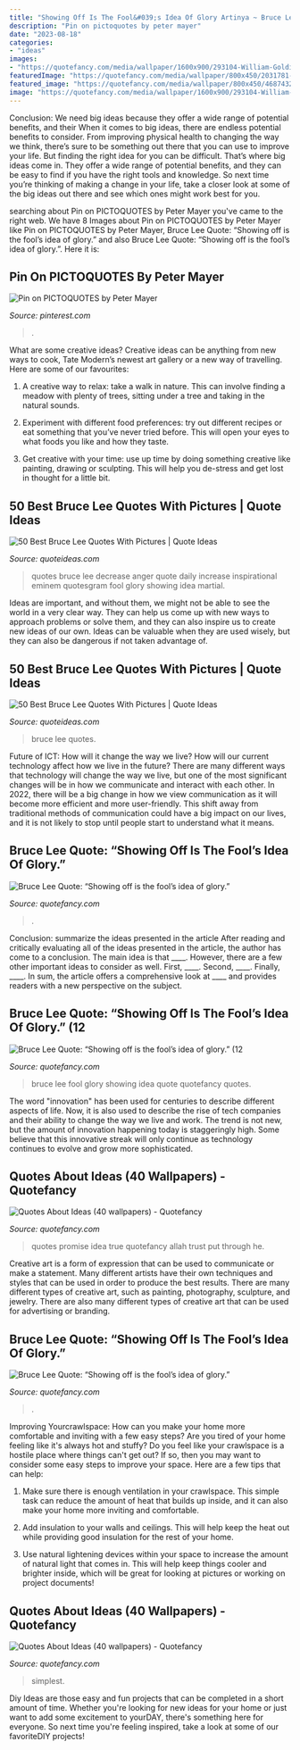 ```yaml
---
title: "Showing Off Is The Fool&#039;s Idea Of Glory Artinya ~ Bruce Lee Fool Glory Showing Idea Quote Quotefancy Quotes"
description: "Pin on pictoquotes by peter mayer"
date: "2023-08-18"
categories:
- "ideas"
images:
- "https://quotefancy.com/media/wallpaper/1600x900/293104-William-Golding-Quote-The-greatest-ideas-are-the-simplest.jpg"
featuredImage: "https://quotefancy.com/media/wallpaper/800x450/2031781-Bruce-Lee-Quote-Showing-off-is-the-fool-s-idea-of-glory.jpg"
featured_image: "https://quotefancy.com/media/wallpaper/800x450/4687432-Bruce-Lee-Quote-Showing-off-is-the-fool-s-idea-of-glory.jpg"
image: "https://quotefancy.com/media/wallpaper/1600x900/293104-William-Golding-Quote-The-greatest-ideas-are-the-simplest.jpg"
---
```



Conclusion: We need big ideas because they offer a wide range of potential benefits, and their
When it comes to big ideas, there are endless potential benefits to consider. From improving physical health to changing the way we think, there’s sure to be something out there that you can use to improve your life. But finding the right idea for you can be difficult. That’s where big ideas come in. They offer a wide range of potential benefits, and they can be easy to find if you have the right tools and knowledge. So next time you’re thinking of making a change in your life, take a closer look at some of the big ideas out there and see which ones might work best for you.

	

		
searching about Pin on PICTOQUOTES by Peter Mayer you've came to the right web. We have 8 Images about Pin on PICTOQUOTES by Peter Mayer like Pin on PICTOQUOTES by Peter Mayer, Bruce Lee Quote: “Showing off is the fool’s idea of glory.” and also Bruce Lee Quote: “Showing off is the fool’s idea of glory.”. Here it is:
		
    
## Pin On PICTOQUOTES By Peter Mayer

<img loading=lazy src="https://i.pinimg.com/originals/22/78/12/22781276b97f206c48fd9d3b5ce4f4a6.jpg" onerror="this.onerror=null;this.src='https://tse1.mm.bing.net/th?id=OIP.XrGBhDCTgZsJy5RQIqHcVQHaKl&amp;pid=15.1';" alt="Pin on PICTOQUOTES by Peter Mayer">

_Source: pinterest.com_

>. 

	

What are some creative ideas?
Creative ideas can be anything from new ways to cook, Tate Modern’s newest art gallery or a new way of travelling. Here are some of our favourites:
1. A creative way to relax: take a walk in nature. This can involve finding a meadow with plenty of trees, sitting under a tree and taking in the natural sounds.

2. Experiment with different food preferences: try out different recipes or eat something that you’ve never tried before. This will open your eyes to what foods you like and how they taste.

3. Get creative with your time: use up time by doing something creative like painting, drawing or sculpting. This will help you de-stress and get lost in thought for a little bit.

    
## 50 Best Bruce Lee Quotes With Pictures | Quote Ideas

<img loading=lazy src="https://lh3.googleusercontent.com/-lbpWs7G3aWQ/Voa5kLFYGWI/AAAAAAAADu8/1RfJ8MQIgc0/s500-Ic42/Best%252520bruce%252520lee%252520quotes%252520pics%252520images%252520%25252828%252529.jpg" onerror="this.onerror=null;this.src='https://tse2.mm.bing.net/th?id=OIP.D74UoKzEKn4nNVEkC_2KjwHaHa&amp;pid=15.1';" alt="50 Best Bruce Lee Quotes With Pictures | Quote Ideas">

_Source: quoteideas.com_

>quotes bruce lee decrease anger quote daily increase inspirational eminem quotesgram fool glory showing idea martial. 

	

Ideas are important, and without them, we might not be able to see the world in a very clear way. They can help us come up with new ways to approach problems or solve them, and they can also inspire us to create new ideas of our own. Ideas can be valuable when they are used wisely, but they can also be dangerous if not taken advantage of.

    
## 50 Best Bruce Lee Quotes With Pictures | Quote Ideas

<img loading=lazy src="https://lh3.googleusercontent.com/-fkvwqG4YHaY/Voa55KbkWlI/AAAAAAAADyk/3QLtpawsiT0/s440-Ic42/Best%252520bruce%252520lee%252520quotes%252520pics%252520images%252520%2525286%252529.jpg" onerror="this.onerror=null;this.src='https://tse2.mm.bing.net/th?id=OIP.CiG29nMgdSelTsuKwlV6qwHaHT&amp;pid=15.1';" alt="50 Best Bruce Lee Quotes With Pictures | Quote Ideas">

_Source: quoteideas.com_

>bruce lee quotes. 

	

Future of ICT: How will it change the way we live?
How will our current technology affect how we live in the future? 
There are many different ways that technology will change the way we live, but one of the most significant changes will be in how we communicate and interact with each other. In 2022, there will be a big change in how we view communication as it will become more efficient and more user-friendly. This shift away from traditional methods of communication could have a big impact on our lives, and it is not likely to stop until people start to understand what it means.

    
## Bruce Lee Quote: “Showing Off Is The Fool’s Idea Of Glory.”

<img loading=lazy src="https://quotefancy.com/media/wallpaper/800x450/4687432-Bruce-Lee-Quote-Showing-off-is-the-fool-s-idea-of-glory.jpg" onerror="this.onerror=null;this.src='https://tse1.mm.bing.net/th?id=OIP.i7TeKs8KZzrErNvfF_Dx6wHaEK&amp;pid=15.1';" alt="Bruce Lee Quote: “Showing off is the fool’s idea of glory.”">

_Source: quotefancy.com_

>. 

	

Conclusion: summarize the ideas presented in the article
After reading and critically evaluating all of the ideas presented in the article, the author has come to a conclusion. The main idea is that ____. However, there are a few other important ideas to consider as well. First, ____. Second, ____. Finally, ____. In sum, the article offers a comprehensive look at ____ and provides readers with a new perspective on the subject.

    
## Bruce Lee Quote: “Showing Off Is The Fool’s Idea Of Glory.” (12

<img loading=lazy src="https://quotefancy.com/media/wallpaper/3840x2160/2031781-Bruce-Lee-Quote-Showing-off-is-the-fool-s-idea-of-glory.jpg" onerror="this.onerror=null;this.src='https://tse2.mm.bing.net/th?id=OIP.Z4x4vEETIkK5KRDPZ6yjmwHaEK&amp;pid=15.1';" alt="Bruce Lee Quote: “Showing off is the fool’s idea of glory.” (12">

_Source: quotefancy.com_

>bruce lee fool glory showing idea quote quotefancy quotes. 

	

The word "innovation" has been used for centuries to describe different aspects of life. Now, it is also used to describe the rise of tech companies and their ability to change the way we live and work. The trend is not new, but the amount of innovation happening today is staggeringly high. Some believe that this innovative streak will only continue as technology continues to evolve and grow more sophisticated.

    
## Quotes About Ideas (40 Wallpapers) - Quotefancy

<img loading=lazy src="https://quotefancy.com/media/wallpaper/1600x900/108585-Nouman-Ali-Khan-Quote-People-have-no-idea-how-true-the-promise-of.jpg" onerror="this.onerror=null;this.src='https://tse1.mm.bing.net/th?id=OIP.dJbLzZmQXkNw3RaOFKHN9AHaEK&amp;pid=15.1';" alt="Quotes About Ideas (40 wallpapers) - Quotefancy">

_Source: quotefancy.com_

>quotes promise idea true quotefancy allah trust put through he. 

	

Creative art is a form of expression that can be used to communicate or make a statement. Many different artists have their own techniques and styles that can be used in order to produce the best results. There are many different types of creative art, such as painting, photography, sculpture, and jewelry. There are also many different types of creative art that can be used for advertising or branding.

    
## Bruce Lee Quote: “Showing Off Is The Fool’s Idea Of Glory.”

<img loading=lazy src="https://quotefancy.com/media/wallpaper/800x450/2031781-Bruce-Lee-Quote-Showing-off-is-the-fool-s-idea-of-glory.jpg" onerror="this.onerror=null;this.src='https://tse2.mm.bing.net/th?id=OIP.92bT1RK3yOgmpFh5MXfXQQHaEK&amp;pid=15.1';" alt="Bruce Lee Quote: “Showing off is the fool’s idea of glory.”">

_Source: quotefancy.com_

>. 

	

Improving Yourcrawlspace: How can you make your home more comfortable and inviting with a few easy steps?
Are you tired of your home feeling like it's always hot and stuffy? Do you feel like your crawlspace is a hostile place where things can't get out? If so, then you may want to consider some easy steps to improve your space. Here are a few tips that can help:
1. Make sure there is enough ventilation in your crawlspace. This simple task can reduce the amount of heat that builds up inside, and it can also make your home more inviting and comfortable.

2. Add insulation to your walls and ceilings. This will help keep the heat out while providing good insulation for the rest of your home.

3. Use natural lightening devices within your space to increase the amount of natural light that comes in. This will help keep things cooler and brighter inside, which will be great for looking at pictures or working on project documents!

    
## Quotes About Ideas (40 Wallpapers) - Quotefancy

<img loading=lazy src="https://quotefancy.com/media/wallpaper/1600x900/293104-William-Golding-Quote-The-greatest-ideas-are-the-simplest.jpg" onerror="this.onerror=null;this.src='https://tse4.mm.bing.net/th?id=OIP.Y-26GFsEGofnikdynCUf9wHaEK&amp;pid=15.1';" alt="Quotes About Ideas (40 wallpapers) - Quotefancy">

_Source: quotefancy.com_

>simplest. 

	

Diy Ideas are those easy and fun projects that can be completed in a short amount of time. Whether you're looking for new ideas for your home or just want to add some excitement to yourDAY, there's something here for everyone. So next time you're feeling inspired, take a look at some of our favoriteDIY projects!

